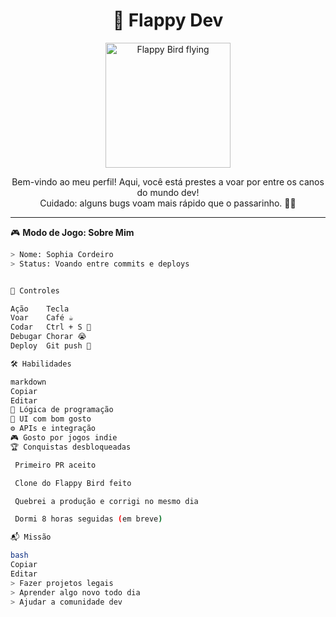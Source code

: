 <h1 align="center">🐤 Flappy Dev</h1>

<p align="center">
  <img src="https://media.giphy.com/media/8UGoYDDk4QO4M/giphy.gif" width="200" alt="Flappy Bird flying" />
</p>

<p align="center">
  Bem-vindo ao meu perfil! Aqui, você está prestes a voar por entre os canos do mundo dev! <br />
  Cuidado: alguns bugs voam mais rápido que o passarinho. 🐛💨
</p>

---

🎮 **Modo de Jogo: Sobre Mim**
```bash
> Nome: Sophia Cordeiro
> Status: Voando entre commits e deploys


🚀 Controles

Ação	Tecla
Voar	Café ☕
Codar	Ctrl + S 💾
Debugar	Chorar 😭
Deploy	Git push 🚀

🛠️ Habilidades

markdown
Copiar
Editar
🧠 Lógica de programação
🎨 UI com bom gosto
⚙️ APIs e integração
🎮 Gosto por jogos indie
🏆 Conquistas desbloqueadas

 Primeiro PR aceito

 Clone do Flappy Bird feito

 Quebrei a produção e corrigi no mesmo dia

 Dormi 8 horas seguidas (em breve)

📬 Missão

bash
Copiar
Editar
> Fazer projetos legais
> Aprender algo novo todo dia
> Ajudar a comunidade dev

